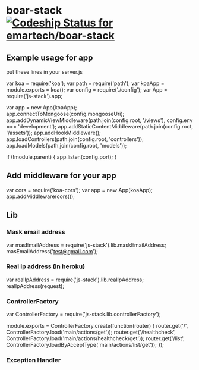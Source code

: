 # boar-stack [ ![Codeship Status for emartech/boar-stack](https://codeship.com/projects/b2e179d0-a54b-0132-cbce-72e52541da30/status?branch=master)](https://codeship.com/projects/66647)

## Example usage for app

put these lines in your server.js

  var koa = require('koa');
  var path = require('path');
  var koaApp = module.exports = koa();
  var config = require('./config');
  var App = require('js-stack').app;

  var app = new App(koaApp);
  app.connectToMongoose(config.mongooseUri);
  app.addDynamicViewMiddleware(path.join(config.root, '/views'), config.env === 'development');
  app.addStaticContentMiddleware(path.join(config.root, '/assets'));
  app.addHookMiddleware();
  app.loadControllers(path.join(config.root, 'controllers'));
  app.loadModels(path.join(config.root, 'models'));

  if (!module.parent) { app.listen(config.port); }

## Add middleware for your app

  var cors = require('koa-cors');
  var app = new App(koaApp);
  app.addMiddleware(cors());


## Lib

### Mask email address

  var masEmailAddress = require('js-stack').lib.maskEmailAddress;
  masEmailAddress('test@gmail.com');

### Real ip address (in heroku)

  var realIpAddress = require('js-stack').lib.realIpAddress;
  realIpAddress(request);

### ControllerFactory

  var ControllerFactory = require('js-stack.lib.controllerFactory');

  module.exports = ControllerFactory.create(function(router) {
    router.get('/', ControllerFactory.load('main/actions/get'));
    router.get('/healthcheck', ControllerFactory.load('main/actions/healthcheck/get'));
    router.get('/list', ControllerFactory.loadByAcceptType('main/actions/list/get'));
  });

### Exception Handler
